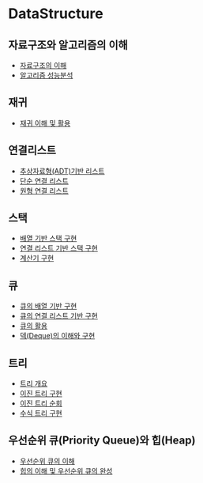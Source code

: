 # DataStructure


## 자료구조와 알고리즘의 이해

* [자료구조의 이해](#이동할-위치)
* [알고리즘 성능분석](https://github.com/hbyul35/Data-Structure/blob/master/DataStructures/algorithm.md)


## 재귀

* [재귀 이해 및 활용](https://github.com/hbyul35/Data-Structure/blob/master/DataStructures/Recursion.md)


## 연결리스트

* [추상자료형(ADT)기반 리스트](https://github.com/hbyul35/Data-Structure/blob/master/DataStructures/ADT_List.md)
* [단순 연결 리스트](https://github.com/hbyul35/Data-Structure/blob/master/DataStructures/LinkedList.md)
* [원형 연결 리스트](https://github.com/hbyul35/Data-Structure/blob/master/DataStructures/Circular%20Linked%20List.md)

## 스택
* [배열 기반 스택 구현](https://github.com/hbyul35/Data-Structure/blob/master/DataStructures/ArrayBaseStack.md)
* [연결 리스트 기반 스택 구현](https://github.com/hbyul35/Data-Structure/blob/master/DataStructures/ListBaseStack.md)
* [계산기 구현](https://github.com/hbyul35/Data-Structure/blob/master/DataStructures/Calculator.md)

## 큐
* [큐의 배열 기반 구현](https://github.com/hbyul35/Data-Structure/blob/master/DataStructures/Queue.md)
* [큐의 연결 리스트 기반 구현](https://github.com/hbyul35/Data-Structure/blob/master/DataStructures/ListBaseQueue.md)
* [큐의 활용](https://github.com/hbyul35/Data-Structure/blob/master/DataStructures/application.md)
* [덱(Deque)의 이해와 구현](https://github.com/hbyul35/Data-Structure/blob/master/DataStructures/Deque.md)

## 트리
* [트리 개요](https://github.com/hbyul35/Data-Structure/blob/master/DataStructures/TreeOutline.md)
* [이진 트리 구현](https://github.com/hbyul35/Data-Structure/blob/master/DataStructures/BinaryTree.md)
* [이진 트리 순회](https://github.com/hbyul35/Data-Structure/blob/master/DataStructures/BinaryTree2.md)
* [수식 트리 구현](https://github.com/hbyul35/Data-Structure/blob/master/DataStructures/ExpressionTree.md)

## 우선순위 큐(Priority Queue)와 힙(Heap)
* [우선순위 큐의 이해]()
* [힙의 이해 및 우선순위 큐의 완성]()
